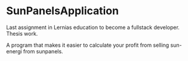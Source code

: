 # SunPanelsApplication
Last assignment in Lernias education to become a fullstack developer. Thesis work. 

A program that makes it easier to calculate your profit from selling sun-energi from sunpanels.

